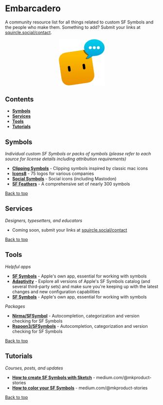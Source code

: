 # Embarcadero
A community resource list for all things related to custom SF Symbols and the people who make them. Something to add? Submit your links at [squircle.social/contact](https://squircle.social/contact).

<p align="center">
  <a href="https://squircle.social" style="text-decoration: none;"><img src="squircle.png" width="150px" /></a>
</p>

## Contents

- [**Symbols**](#symbols)
- [**Services**](#services)
- [**Tools**](#tools)
- [**Tutorials**](#tutorials)


## Symbols

*Individual custom SF Symbols or packs of symbols (please refer to each source for license details including attribution requirements)*

- [**Clipping Symbols**](https://github.com/jblakeh1/clipping-sf-symbols) - Clipping symbols inspired by classic mac icons
- [**Icons8**](https://icons8.com/l/sf/) - 75 logos for various companies
- [**Social Symbols**](https://github.com/jeremieb/social-symbols) - Social icons (including Mastodon)
- [**SF Feathers**](https://nielsx.gumroad.com/l/sf-feathers) - A comprehensive set of nearly 300 symbols

[Back to top](#contents)


## Services

*Designers, typesetters, and educators*

- Coming soon, submit your links at [squircle.social/contact](https://squircle.social/contact)

[Back to top](#contents)


## Tools

*Helpful apps*

- [**SF Symbols**](https://developer.apple.com/sf-symbols/) - Apple's own app, essential for working with symbols
- [**Adaptivity**](https://hacknicity.com/adaptivity) - Explore all versions of Apple's SF Symbols catalog (and several third-party sets) and make sure you're keeping up with the latest changes and new configuration capabilities
- [**SF Symbols**](https://developer.apple.com/sf-symbols/) - Apple's own app, essential for working with symbols

*Packages*

- [**Nirma/SFSymbol**](https://github.com/Nirma/SFSymbol) - Autocompletion, categorization and version checking for SF Symbols
- [**Rspoon3/SFSymbols**](https://github.com/Rspoon3/SFSymbols) - Autocompletion, categorization and version checking for SF Symbols

[Back to top](#contents)


## Tutorials

*Courses, posts, and updates*

- [**How to create SF Symbols with Sketch**](https://medium.com/@mkproduct-stories/how-to-create-sf-symbols-with-sketch-2952ee02abf5) - medium.com/@mkproduct-stories
- [**How to color your SF Symbols**](https://medium.com/@mkproduct-stories/how-to-color-your-sf-symbols-35892fcdc508) - medium.com/@mkproduct-stories

[Back to top](#contents)
